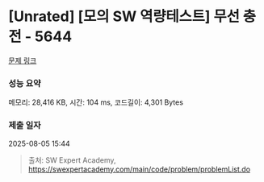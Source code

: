# [Unrated] [모의 SW 역량테스트] 무선 충전 - 5644 

[문제 링크](https://swexpertacademy.com/main/code/problem/problemDetail.do?contestProbId=AWXRDL1aeugDFAUo) 

### 성능 요약

메모리: 28,416 KB, 시간: 104 ms, 코드길이: 4,301 Bytes

### 제출 일자

2025-08-05 15:44



> 출처: SW Expert Academy, https://swexpertacademy.com/main/code/problem/problemList.do